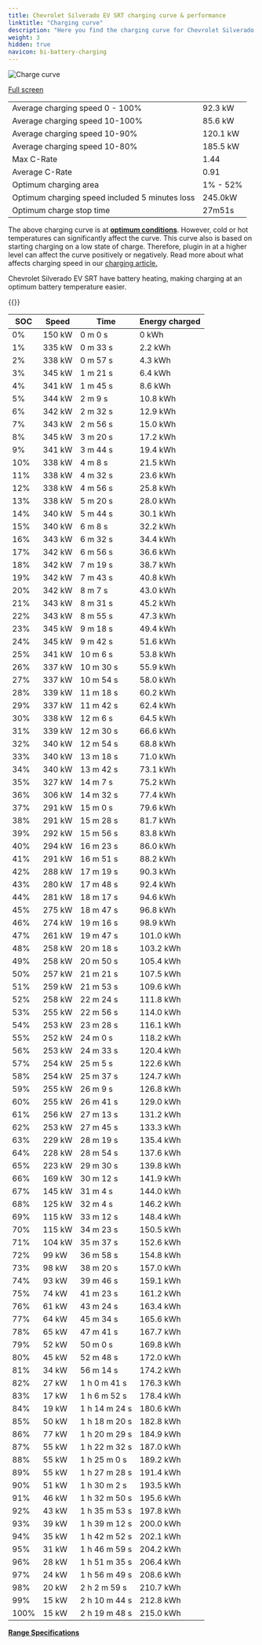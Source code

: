 ```yaml
---
title: Chevrolet Silverado EV SRT charging curve & performance
linktitle: "Charging curve"
description: "Here you find the charging curve for Chevrolet Silverado EV SRT."
weight: 3
hidden: true
navicon: bi-battery-charging
---
```

<!-- markdownlint-disable MD033 -->
<img src="/images/models/chevrolet/silverado_ev/silverado_ev_srt/chargingcurve.svg" alt="Charge curve" class="img-fluid">

[Full screen](/images/models/chevrolet/silverado_ev/silverado_ev_srt/chargingcurve.svg)


<table class="table table-striped border">
<tbody>
<tr>
<td>Average charging speed 0 - 100%</td><td>92.3 kW</td>
</tr>
<tr>
<td>Average charging speed 10-100%</td><td>85.6 kW</td>
</tr>
<tr>
<td>Average charging speed 10-90%</td><td>120.1 kW</td>
</tr>
<tr>
<td>Average charging speed 10-80%</td><td>185.5 kW</td>
</tr>
<tr>
<td>Max C-Rate</td><td>1.44</td>
</tr>
<tr>
<td>Average C-Rate</td><td>0.91</td>
</tr>
<tr>
<td>Optimum charging area</td><td>1% - 52%</td>
</tr>
<tr>
<td>Optimum charging speed included 5 minutes loss</td><td>245.0kW</td>
</tr>
<tr>
<td>Optimum charge stop time</td><td>27m51s</td>
</tr>
</tbody>
</table>


The above charging curve is at **[optimum conditions](../../../../../technology/battery/charging/#temperature)**. However, cold or hot temperatures can significantly affect the curve. This curve also is based on starting charging on a low state of charge. Therefore, plugin in at a higher level can affect the curve positively or negatively. Read more about what affects charging speed in our [charging article.](../../../../../technology/battery/charging/)


Chevrolet Silverado EV SRT have battery heating, making charging at an optimum battery temperature easier.


{{<evkxdisplayaddarticle />}}
<table class="table table-striped border">
<thead>
<tr><th>SOC</th><th>Speed</th><th>Time</th><th>Energy charged</th></tr>
</thead>
<tbody>
<tr>
<td>0%</td><td>150 kW</td><td> 0 m 0 s </td><td>0 kWh </td>
</tr>
<tr>
<td>1%</td><td>335 kW</td><td> 0 m 33 s </td><td>2.2 kWh </td>
</tr>
<tr>
<td>2%</td><td>338 kW</td><td> 0 m 57 s </td><td>4.3 kWh </td>
</tr>
<tr>
<td>3%</td><td>345 kW</td><td> 1 m 21 s </td><td>6.4 kWh </td>
</tr>
<tr>
<td>4%</td><td>341 kW</td><td> 1 m 45 s </td><td>8.6 kWh </td>
</tr>
<tr>
<td>5%</td><td>344 kW</td><td> 2 m 9 s </td><td>10.8 kWh </td>
</tr>
<tr>
<td>6%</td><td>342 kW</td><td> 2 m 32 s </td><td>12.9 kWh </td>
</tr>
<tr>
<td>7%</td><td>343 kW</td><td> 2 m 56 s </td><td>15.0 kWh </td>
</tr>
<tr>
<td>8%</td><td>345 kW</td><td> 3 m 20 s </td><td>17.2 kWh </td>
</tr>
<tr>
<td>9%</td><td>341 kW</td><td> 3 m 44 s </td><td>19.4 kWh </td>
</tr>
<tr>
<td>10%</td><td>338 kW</td><td> 4 m 8 s </td><td>21.5 kWh </td>
</tr>
<tr>
<td>11%</td><td>338 kW</td><td> 4 m 32 s </td><td>23.6 kWh </td>
</tr>
<tr>
<td>12%</td><td>338 kW</td><td> 4 m 56 s </td><td>25.8 kWh </td>
</tr>
<tr>
<td>13%</td><td>338 kW</td><td> 5 m 20 s </td><td>28.0 kWh </td>
</tr>
<tr>
<td>14%</td><td>340 kW</td><td> 5 m 44 s </td><td>30.1 kWh </td>
</tr>
<tr>
<td>15%</td><td>340 kW</td><td> 6 m 8 s </td><td>32.2 kWh </td>
</tr>
<tr>
<td>16%</td><td>343 kW</td><td> 6 m 32 s </td><td>34.4 kWh </td>
</tr>
<tr>
<td>17%</td><td>342 kW</td><td> 6 m 56 s </td><td>36.6 kWh </td>
</tr>
<tr>
<td>18%</td><td>342 kW</td><td> 7 m 19 s </td><td>38.7 kWh </td>
</tr>
<tr>
<td>19%</td><td>342 kW</td><td> 7 m 43 s </td><td>40.8 kWh </td>
</tr>
<tr>
<td>20%</td><td>342 kW</td><td> 8 m 7 s </td><td>43.0 kWh </td>
</tr>
<tr>
<td>21%</td><td>343 kW</td><td> 8 m 31 s </td><td>45.2 kWh </td>
</tr>
<tr>
<td>22%</td><td>343 kW</td><td> 8 m 55 s </td><td>47.3 kWh </td>
</tr>
<tr>
<td>23%</td><td>345 kW</td><td> 9 m 18 s </td><td>49.4 kWh </td>
</tr>
<tr>
<td>24%</td><td>345 kW</td><td> 9 m 42 s </td><td>51.6 kWh </td>
</tr>
<tr>
<td>25%</td><td>341 kW</td><td> 10 m 6 s </td><td>53.8 kWh </td>
</tr>
<tr>
<td>26%</td><td>337 kW</td><td> 10 m 30 s </td><td>55.9 kWh </td>
</tr>
<tr>
<td>27%</td><td>337 kW</td><td> 10 m 54 s </td><td>58.0 kWh </td>
</tr>
<tr>
<td>28%</td><td>339 kW</td><td> 11 m 18 s </td><td>60.2 kWh </td>
</tr>
<tr>
<td>29%</td><td>337 kW</td><td> 11 m 42 s </td><td>62.4 kWh </td>
</tr>
<tr>
<td>30%</td><td>338 kW</td><td> 12 m 6 s </td><td>64.5 kWh </td>
</tr>
<tr>
<td>31%</td><td>339 kW</td><td> 12 m 30 s </td><td>66.6 kWh </td>
</tr>
<tr>
<td>32%</td><td>340 kW</td><td> 12 m 54 s </td><td>68.8 kWh </td>
</tr>
<tr>
<td>33%</td><td>340 kW</td><td> 13 m 18 s </td><td>71.0 kWh </td>
</tr>
<tr>
<td>34%</td><td>340 kW</td><td> 13 m 42 s </td><td>73.1 kWh </td>
</tr>
<tr>
<td>35%</td><td>327 kW</td><td> 14 m 7 s </td><td>75.2 kWh </td>
</tr>
<tr>
<td>36%</td><td>306 kW</td><td> 14 m 32 s </td><td>77.4 kWh </td>
</tr>
<tr>
<td>37%</td><td>291 kW</td><td> 15 m 0 s </td><td>79.6 kWh </td>
</tr>
<tr>
<td>38%</td><td>291 kW</td><td> 15 m 28 s </td><td>81.7 kWh </td>
</tr>
<tr>
<td>39%</td><td>292 kW</td><td> 15 m 56 s </td><td>83.8 kWh </td>
</tr>
<tr>
<td>40%</td><td>294 kW</td><td> 16 m 23 s </td><td>86.0 kWh </td>
</tr>
<tr>
<td>41%</td><td>291 kW</td><td> 16 m 51 s </td><td>88.2 kWh </td>
</tr>
<tr>
<td>42%</td><td>288 kW</td><td> 17 m 19 s </td><td>90.3 kWh </td>
</tr>
<tr>
<td>43%</td><td>280 kW</td><td> 17 m 48 s </td><td>92.4 kWh </td>
</tr>
<tr>
<td>44%</td><td>281 kW</td><td> 18 m 17 s </td><td>94.6 kWh </td>
</tr>
<tr>
<td>45%</td><td>275 kW</td><td> 18 m 47 s </td><td>96.8 kWh </td>
</tr>
<tr>
<td>46%</td><td>274 kW</td><td> 19 m 16 s </td><td>98.9 kWh </td>
</tr>
<tr>
<td>47%</td><td>261 kW</td><td> 19 m 47 s </td><td>101.0 kWh </td>
</tr>
<tr>
<td>48%</td><td>258 kW</td><td> 20 m 18 s </td><td>103.2 kWh </td>
</tr>
<tr>
<td>49%</td><td>258 kW</td><td> 20 m 50 s </td><td>105.4 kWh </td>
</tr>
<tr>
<td>50%</td><td>257 kW</td><td> 21 m 21 s </td><td>107.5 kWh </td>
</tr>
<tr>
<td>51%</td><td>259 kW</td><td> 21 m 53 s </td><td>109.6 kWh </td>
</tr>
<tr>
<td>52%</td><td>258 kW</td><td> 22 m 24 s </td><td>111.8 kWh </td>
</tr>
<tr>
<td>53%</td><td>255 kW</td><td> 22 m 56 s </td><td>114.0 kWh </td>
</tr>
<tr>
<td>54%</td><td>253 kW</td><td> 23 m 28 s </td><td>116.1 kWh </td>
</tr>
<tr>
<td>55%</td><td>252 kW</td><td> 24 m 0 s </td><td>118.2 kWh </td>
</tr>
<tr>
<td>56%</td><td>253 kW</td><td> 24 m 33 s </td><td>120.4 kWh </td>
</tr>
<tr>
<td>57%</td><td>254 kW</td><td> 25 m 5 s </td><td>122.6 kWh </td>
</tr>
<tr>
<td>58%</td><td>254 kW</td><td> 25 m 37 s </td><td>124.7 kWh </td>
</tr>
<tr>
<td>59%</td><td>255 kW</td><td> 26 m 9 s </td><td>126.8 kWh </td>
</tr>
<tr>
<td>60%</td><td>255 kW</td><td> 26 m 41 s </td><td>129.0 kWh </td>
</tr>
<tr>
<td>61%</td><td>256 kW</td><td> 27 m 13 s </td><td>131.2 kWh </td>
</tr>
<tr>
<td>62%</td><td>253 kW</td><td> 27 m 45 s </td><td>133.3 kWh </td>
</tr>
<tr>
<td>63%</td><td>229 kW</td><td> 28 m 19 s </td><td>135.4 kWh </td>
</tr>
<tr>
<td>64%</td><td>228 kW</td><td> 28 m 54 s </td><td>137.6 kWh </td>
</tr>
<tr>
<td>65%</td><td>223 kW</td><td> 29 m 30 s </td><td>139.8 kWh </td>
</tr>
<tr>
<td>66%</td><td>169 kW</td><td> 30 m 12 s </td><td>141.9 kWh </td>
</tr>
<tr>
<td>67%</td><td>145 kW</td><td> 31 m 4 s </td><td>144.0 kWh </td>
</tr>
<tr>
<td>68%</td><td>125 kW</td><td> 32 m 4 s </td><td>146.2 kWh </td>
</tr>
<tr>
<td>69%</td><td>115 kW</td><td> 33 m 12 s </td><td>148.4 kWh </td>
</tr>
<tr>
<td>70%</td><td>115 kW</td><td> 34 m 23 s </td><td>150.5 kWh </td>
</tr>
<tr>
<td>71%</td><td>104 kW</td><td> 35 m 37 s </td><td>152.6 kWh </td>
</tr>
<tr>
<td>72%</td><td>99 kW</td><td> 36 m 58 s </td><td>154.8 kWh </td>
</tr>
<tr>
<td>73%</td><td>98 kW</td><td> 38 m 20 s </td><td>157.0 kWh </td>
</tr>
<tr>
<td>74%</td><td>93 kW</td><td> 39 m 46 s </td><td>159.1 kWh </td>
</tr>
<tr>
<td>75%</td><td>74 kW</td><td> 41 m 23 s </td><td>161.2 kWh </td>
</tr>
<tr>
<td>76%</td><td>61 kW</td><td> 43 m 24 s </td><td>163.4 kWh </td>
</tr>
<tr>
<td>77%</td><td>64 kW</td><td> 45 m 34 s </td><td>165.6 kWh </td>
</tr>
<tr>
<td>78%</td><td>65 kW</td><td> 47 m 41 s </td><td>167.7 kWh </td>
</tr>
<tr>
<td>79%</td><td>52 kW</td><td> 50 m 0 s </td><td>169.8 kWh </td>
</tr>
<tr>
<td>80%</td><td>45 kW</td><td> 52 m 48 s </td><td>172.0 kWh </td>
</tr>
<tr>
<td>81%</td><td>34 kW</td><td> 56 m 14 s </td><td>174.2 kWh </td>
</tr>
<tr>
<td>82%</td><td>27 kW</td><td>1 h 0 m 41 s </td><td>176.3 kWh </td>
</tr>
<tr>
<td>83%</td><td>17 kW</td><td>1 h 6 m 52 s </td><td>178.4 kWh </td>
</tr>
<tr>
<td>84%</td><td>19 kW</td><td>1 h 14 m 24 s </td><td>180.6 kWh </td>
</tr>
<tr>
<td>85%</td><td>50 kW</td><td>1 h 18 m 20 s </td><td>182.8 kWh </td>
</tr>
<tr>
<td>86%</td><td>77 kW</td><td>1 h 20 m 29 s </td><td>184.9 kWh </td>
</tr>
<tr>
<td>87%</td><td>55 kW</td><td>1 h 22 m 32 s </td><td>187.0 kWh </td>
</tr>
<tr>
<td>88%</td><td>55 kW</td><td>1 h 25 m 0 s </td><td>189.2 kWh </td>
</tr>
<tr>
<td>89%</td><td>55 kW</td><td>1 h 27 m 28 s </td><td>191.4 kWh </td>
</tr>
<tr>
<td>90%</td><td>51 kW</td><td>1 h 30 m 2 s </td><td>193.5 kWh </td>
</tr>
<tr>
<td>91%</td><td>46 kW</td><td>1 h 32 m 50 s </td><td>195.6 kWh </td>
</tr>
<tr>
<td>92%</td><td>43 kW</td><td>1 h 35 m 53 s </td><td>197.8 kWh </td>
</tr>
<tr>
<td>93%</td><td>39 kW</td><td>1 h 39 m 12 s </td><td>200.0 kWh </td>
</tr>
<tr>
<td>94%</td><td>35 kW</td><td>1 h 42 m 52 s </td><td>202.1 kWh </td>
</tr>
<tr>
<td>95%</td><td>31 kW</td><td>1 h 46 m 59 s </td><td>204.2 kWh </td>
</tr>
<tr>
<td>96%</td><td>28 kW</td><td>1 h 51 m 35 s </td><td>206.4 kWh </td>
</tr>
<tr>
<td>97%</td><td>24 kW</td><td>1 h 56 m 49 s </td><td>208.6 kWh </td>
</tr>
<tr>
<td>98%</td><td>20 kW</td><td>2 h 2 m 59 s </td><td>210.7 kWh </td>
</tr>
<tr>
<td>99%</td><td>15 kW</td><td>2 h 10 m 44 s </td><td>212.8 kWh </td>
</tr>
<tr>
<td>100%</td><td>15 kW</td><td>2 h 19 m 48 s </td><td>215.0 kWh </td>
</tr>
</tbody>
</table>

<div class="mt-3 mb-3">
<a href="../rangeandconsumption/" class="text-decoration-none text-black">
<strong><i class="bi-arrow-left"></i> Range </strong>
</a>
<a href="../specifications/" class="text-decoration-none text-black float-end">
<strong>Specifications <i class="bi-arrow-right"></i></strong>
</a>
</div>
